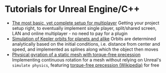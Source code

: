 # Tutorials for Unreal Engine/C++

* [The most basic, yet complete setup for multiplayer](BasicMultiplayer.md) Getting your project setup
  right, to eventually implement single player, split/shared screen, LAN and online multiplayer - no need
  to pay for a plugin
* [Simulation of Kepler orbits for planets and alike](KeplerOrbits.md) Orbits are determined analytically based on the initial
  conditions, i.e. distance from center and speed, and implemented as splines along which the object then moves
* [Physical gyration of a static mesh with torque-free precession](PhysicalGyration.md) Implementing
  continuous rotation for a mesh without relying on Unreal's  `simulate physics`, featuring [torque-free
  precession (Wikipedia)](https://en.wikipedia.org/wiki/Precession) for free
